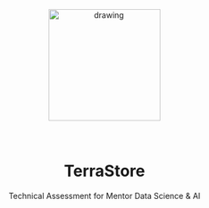 

<div align="center">
<img src="https://scontent.fcgk42-1.fna.fbcdn.net/v/t39.30808-1/327178808_710452637414345_956158677198095703_n.png?stp=dst-png_p120x120&_nc_cat=110&ccb=1-7&_nc_sid=4da83f&_nc_ohc=WwFbJYYHLy8AX-WiVM7&_nc_ht=scontent.fcgk42-1.fna&oh=00_AfDWUTAd61a2aqNbW4jkge86mdX40bxJXmfoqJrT896fSQ&oe=65EAB7EC" alt="drawing" width="200"/>
  
<br/>
<br/>
<br/>

# TerraStore
Technical Assessment for Mentor Data Science & AI
